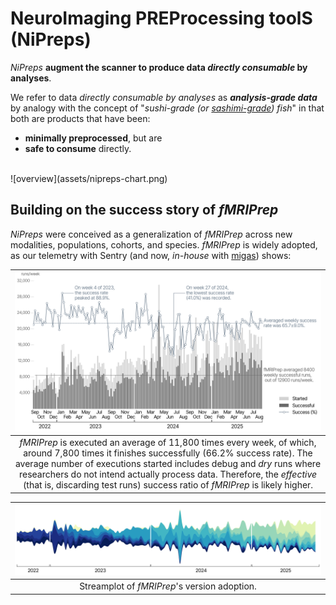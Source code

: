 # NeuroImaging PREProcessing toolS (NiPreps)

*NiPreps* **augment the scanner to produce data *directly consumable* by analyses**.

We refer to data *directly consumable by analyses* as ***analysis-grade data*** by analogy with the concept of "*sushi-grade (or [sashimi-grade](https://en.wikipedia.org/wiki/Sashimi)) fish*" in that both are products that have been:

  * **minimally preprocessed**, but are
  * **safe to consume** directly.

<br />
![overview](assets/nipreps-chart.png)

## Building on the success story of *fMRIPrep*

*NiPreps* were conceived as a generalization of *fMRIPrep* across new modalities, populations, cohorts, and species.
*fMRIPrep* is widely adopted, as our telemetry with Sentry (and now, *in-house* with [migas](https://github.com/nipreps/migas-py)) shows:

| ![fmriprep usage](assets/20250901_weekly.png) |
|:--:|
| *fMRIPrep* is executed an average of 11,800 times every week, of which, around 7,800 times it finishes successfully (66.2% success rate). The average number of executions started includes debug and *dry* runs where researchers do not intend actually process data. Therefore, the *effective* (that is, discarding test runs) success ratio of *fMRIPrep* is likely higher. |

| ![fmriprep versions](assets/20250901_versionstream.png) |
|:--:|
| Streamplot of *fMRIPrep*'s version adoption. |
